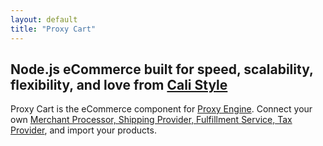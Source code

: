 ```yaml
---
layout: default
title: "Proxy Cart"
---
```


## Node.js eCommerce built for speed, scalability, flexibility, and love from [Cali Style](https://cali-style.com)

Proxy Cart is the eCommerce component for [Proxy Engine](https://github.com/calistyle/trailpack-proxy-engine). Connect your own [Merchant Processor, Shipping Provider, Fulfillment Service, Tax Provider](https://github.com/calistyle/trailpack-proxy-generics), and import your products.

